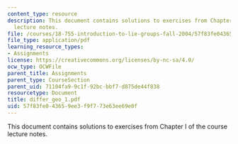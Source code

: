 ```yaml
---
content_type: resource
description: This document contains solutions to exercises from Chapter I of the course
  lecture notes.
file: /courses/18-755-introduction-to-lie-groups-fall-2004/57f83fe043659ee3f9f773e63ee69e0f_differ_geo_1.pdf
file_type: application/pdf
learning_resource_types:
- Assignments
license: https://creativecommons.org/licenses/by-nc-sa/4.0/
ocw_type: OCWFile
parent_title: Assignments
parent_type: CourseSection
parent_uid: 71104fa9-9c1f-92bc-bbf7-d875de44f838
resourcetype: Document
title: differ_geo_1.pdf
uid: 57f83fe0-4365-9ee3-f9f7-73e63ee69e0f
---
```

This document contains solutions to exercises from Chapter I of the course lecture notes.